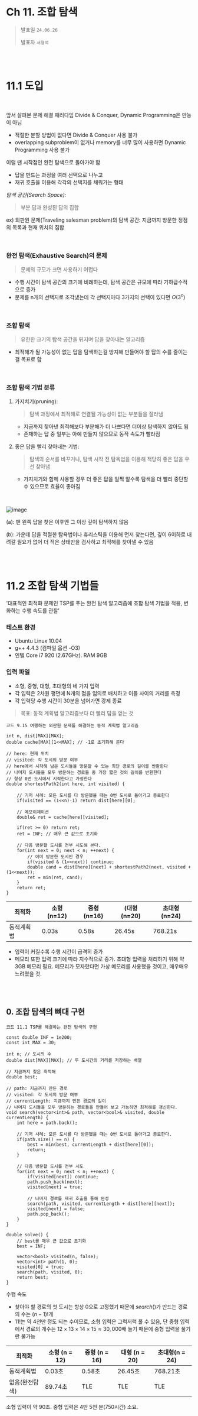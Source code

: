 # Ch 11. 조합 탐색

> 발표일 `24.06.26`
>
> 발표자 `서형석`

<br/>
<br/>

# 11.1 도입
<br>

앞서 살펴본 문제 해결 패러다임 Divide & Conquer, Dynamic Programming은 만능이 아님
- 적절한 분할 방법이 없다면 Divide & Conquer 사용 불가
- overlapping subproblem이 없거나 memory를 너무 많이 사용하면 Dynamic Programming 사용 불가

이럴 땐 시작점인 완전 탐색으로 돌아가야 함
- 답을 만드는 과정을 여러 선택으로 나누고
- 재귀 호출을 이용해 각각의 선택지를 채워가는 형태

*탐색 공간(Search Space):*
> 부분 답과 완성된 답의 집합

ex) 외판원 문제(Traveling salesman problem)의 탐색 공간: 지금까지 방문한 정점의 목록과 현재 위치의 집합

<br>

### 완전 탐색(Exhaustive Search)의 문제
> 문제의 규모가 크면 사용하기 어렵다

- 수행 시간이 탐색 공간의 크기에 비례하는데, 탐색 공간은 규모에 따라 기하급수적으로 증가
- 문제를 n개의 선택지로 조각냈는데 각 선택지마다 3가지의 선택이 있다면 $O(3^n)$

<br>

### 조합 탐색
> 유한한 크기의 탐색 공간을 뒤지며 답을 찾아내는 알고리즘

- 최적해가 될 가능성이 없는 답을 탐색하는걸 방지해 만들어야 할 답의 수를 줄이는 걸 목표로 함

<br>

### 조합 탐색 기법 분류
1. 가지치기(pruning):
    > 탐색 과정에서 최적해로 연결될 가능성이 없는 부분들을 잘라냄
    - 지금까지 찾아낸 최적해보다 부분해가 더 나쁘다면 더이상 탐색하지 않아도 됨
    - 존재하는 답 중 일부는 아예 만들지 않으므로 동작 속도가 빨라짐

2. 좋은 답을 빨리 찾아내는 기법:
    > 탐색의 순서를 바꾸거나, 탐색 시작 전 탐욕법을 이용해 적당히 좋은 답을 우선 찾아냄
    - 가지치기와 함께 사용할 경우 더 좋은 답을 일찍 알수록 탐색을 더 빨리 중단할 수 있으므로 효율이 좋아짐
<br>

![image](https://github.com/AlmSmartDoctor/study-2024-06-advanced-algorithm/assets/66310634/59f1d24d-9c0a-4258-8f94-1997109c558d)

(a): 맨 왼쪽 답을 찾은 이후엔 그 이상 깊이 탐색하지 않음

(b): 가운데 답을 적절한 탐욕법이나 휴리스틱을 이용해 먼저 찾는다면, 깊이 6이하로 내려갈 필요가 없어 더 적은 상태만을 검사하고 최적해를 찾아낼 수 있음



<br/><br/>
# 11.2 조합 탐색 기법들

'대표적인 최적화 문제인 TSP를 푸는 완전 탐색 알고리즘에 조합 탐색 기법을 적용, 변화하는 수행 속도를 관찰'

### 테스트 환경
- Ubuntu Linux 10.04
- g++ 4.4.3 (컴파일 옵션 -O3)
- 인텔 Core i7 920 (2.67GHz). RAM 9GB


### 입력 파일
- 소형, 중형, 대형, 초대형의 네 가지 입력
- 각 입력은 2차원 평면에 N개의 점을 임의로 배치하고 이들 사이의 거리를 측정
- 각 입력당 수행 시간이 30분을 넘어가면 강제 종료


> 목표: 동적 계획법 알고리즘보다 더 빨리 답을 얻는 것

```
코드 9.15 여행하는 외판원 문제를 해결하는 동적 계획법 알고리즘

int n, dist[MAX][MAX];
double cache[MAX][1<<MAX]; // -1로 초기화해 둔다

// here: 현재 위치
// visited: 각 도시의 방문 여부
// here에서 시작해 남은 도시들을 방문할 수 있는 최단 경로의 길이를 반환한다
// 나머지 도시들을 모두 방문하는 경로들 중 가장 짧은 것의 길이를 반환한다
// 항상 0번 도시에서 시작한다고 가정한다
double shortestPath2(int here, int visited) {

	// 기저 사례: 모든 도시를 다 방문했을 때는 0번 도시로 돌아가고 종료한다
	if(visited == (1<<n)-1) return dist[here][0];

	// 메모이제이션
	double& ret = cache[here][visited];

	if(ret >= 0) return ret;
	ret = INF; // 매우 큰 값으로 초기화

	// 다음 방문할 도시를 전부 시도해 본다.
	for(int next = 0; next < n; ++next) {
		// 이미 방문한 도시인 경우
		if(visited & (1<<next)) continue;
		double cand = dist[here][next] + shortestPath2(next, visited + (1<<next));
		ret = min(ret, cand);
	}
	return ret;
}
```

|최적화|소형(n=12)|중형(n=16)|(대형(n=20)|초대형(n=24)|
|------|---|---|---|---|
|동적계획법|0.03s|0.58s|26.45s|768.21s|

- 입력이 커질수록 수행 시간이 급격히 증가
- 메모리 또한 입력 크기에 따라 지수적으로 증가. 초대형 입력을 처리하기 위해 약 3GB 메모리 필요. 메모리가 모자랐다면 가상 메모리를 사용했을 것이고, 매우매우 느려졌을 것.

<br><br>
## 0. 조합 탐색의 뼈대 구현
```
코드 11.1 TSP를 해결하는 완전 탐색의 구현

const double INF = 1e200;
const int MAX = 30;

int n; // 도시의 수
double dist[MAX][MAX]; // 두 도시간의 거리를 저장하는 배열

// 지금까지 찾은 최적해
double best;

// path: 지금까지 만든 경로
// visited: 각 도시의 방문 여부
// currentLength: 지금까지 만든 경로의 길이
// 나머지 도시들을 모두 방문하는 경로들을 만들어 보고 가능하면 최적해를 갱신한다.
void search(vector<int>& path, vector<bool>& visited, double currentLength) {
	int here = path.back();

	// 기저 사례: 모든 도시를 다 방문했을 때는 0번 도시로 돌아가고 종료한다.
	if(path.size() == n) {
		best = min(best, currentLength + dist[here][0]);
		return;
	}

	// 다음 방문할 도시를 전부 시도
	for(int next = 0; next < n; ++next) {
		if(visited[next]) continue;
		path.push_back(next);
		visited[next] = true;

		// 나머지 경로를 재귀 호출을 통해 완성
		search(path, visited, currentLength + dist[here][next]);
		visited[next] = false;
		path.pop_back();
	}
}

double solve() {
	// best를 매우 큰 값으로 초기화
	best = INF;

	vector<bool> visited(n, false);
	vector<int> path(1, 0);
	visited[0] = true;
	search(path, visited, 0);
	return best;
}
```

수행 속도
- 찾아야 할 경로의 첫 도시는 항상 0으로 고정했기 때문에 $search()$가 만드는 경로의 수는 $(n-1)!$개 
- 11!는 약 4천만 정도 되는 수이므로, 소형 입력은 그럭저럭 풀 수 있음, 단 중형 입력에서 경로의 개수는 $12 \times 13 \times 14 \times 15 \approx 30,000$배 늘기 때문에 중형 입력을 풀기란 불가능

|최적화	|소형 (n = 12)|	중형 (n = 16)|	대형 (n = 20)	|초대형(n = 24)
| -- | -- | -- | -- | -- |
동적계획법 |	0.03초| 	0.58초|	26.45초	|768.21초
없음(완전탐색)	|89.74초| TLE	|TLE	|TLE

소형 입력이 약 90초. 중형 입력은 4만 5천 분(750시간) 소요.

#

<br><br>

## 1. 최적해보다 나빠지면 그만두기

<br>
가장 기초적인 가지치기 방법

> 현재 상태의 답이 지금까지 구한 최적해와 같거나 더 나쁠 때 탐색을 중단


- 다음 한 줄을 search() 함수의 처음에 추가

```
// 간단한 가지치기: 지금까지 찾은 가장 좋은 답 이상일 경우 중단
if(best <= currentLength) return;
```

최소한 현재 경로의 길이가 지금까지 가지고 있는 최적해보다 커졌을 때는 탐색을 종료. N!개의 경로를 전부 만들지 않음.


|최적화	|소형 (n = 12)|	중형 (n = 16)|	대형 (n = 20)	|초대형(n = 24)
| -- | -- | -- | -- | -- |
동적계획법 |	0.03초| 	0.58초|	26.45초	|768.21초
없음(완전탐색)	|89.74초| TLE	|TLE	|TLE
최적해보다 나빠지면그만두기	|2.58초|	981.53초|	TLE	|TLE

소형 입력 데이터를 해결하는 데 걸리는 시간이 30분의 1로 줄어듬


<br><br>

## 2. 간단한 휴리스틱을 이용한 가지치기
<br>

조합 탐색에서 방문하는 상태의 수는 탐색의 깊이가 깊어질수록 증가하기 때문에, 
탐색 중 ‘이 부분에서는 최적해가 나올 수 없다’는 것을 가능한 한 일찍 알아내는 것이 유리.

TSP를 예로 들면
- 방문할 도시가 5개 남은 시점 탐색을 중단하면 5! = 120개의 경로를 만드는 시간을 절약
- 방문할 도시가 10개 남은 시점 탐색을 중단하면 10! = 3628800개의 경로를 만드는 시간 절약

#### 휴리스틱(heuristic)을 이용한 가지치기

> 남은 조각들을 푸는 최적해를 찾기는 오래 걸리더라도, 이 값을 적당히 어림짐작하기는 훨씬 빠르게 할 수 있다는 점을 이용해 가지치기를 수행

![image](https://github.com/AlmSmartDoctor/study-2024-06-advanced-algorithm/assets/66310634/dfe2d921-9392-4654-a8a9-10ba405754a6)
- 그림 (a)에서는 아직 방문하지 않은 도시들이 서로 멀찍이 떨어져 있고
- 그림 (b)에서는 이들이 상대적으로 가까울 뿐더러, 간단한 경로로 이들을 다 거쳐 시작점으로 돌아갈 수 있다

아직 방문하지 않은 도시의 수는 같아도, (a)와 (b)중 어느 쪽 경로의 남은 부분이 짧을지를 짐작하기란 어렵지 않다

<br>
이때 휴리스틱의 반환 값은 항상 남은 최단 경로의 길이 보다 작거나 같아야 한다.

- 휴리스틱이 실제 필요한 경로보다 더 긴 경로가 필요하다고 잘못 짐작하면, 최적해를 찾을 수 있는 상태를 걸러낸다
- 이런 방법들의 문제를 과소평가(Underestimate)하는 휴리스틱 or 낙관적인 휴리스틱(Optimisitic heuristic)이라고 한다.
- 따라서 **실제 답 이하이면서도 가능한 한 큰 값을 구해야 함**

<br>

휴리스틱 함수 작성 방법
> 문제의 제약 조건을 일부 없앤 더 단순한 형태의 문제를 구한다
- case 1. 남은 도시를 모두 방문할 필요 없이, 가장 멀리 있는 도시 하나만 방문했다가 시작점으로 돌아간다
- case 2. 남은 도시들을 방문하는 방법이 꼭 일렬로 연결된 형태가 아니어도 된다

<br>

단순한 휴리스틱 함수 구현

> 아직 방문하지 않은 도시들에 대해 인접한 간선 중 가장 짧은 간선의 길이를 더한다
- 아직 방문하지 않은 도시를 방문하려면 인접한 간선 중 하나를 타고 가야 하므로, 이들 중 가장 짧은 간선의 길이를 모으면 실제 최단 경로 이하의 값이 될 수밖에 없음

```
코드 11.2 단순한 휴리스틱을 이용한 가지치기의 구현

// 각 도시에 인접한 간선 중 가장 짧은 것을 미리 찾아 둔다.
double minEdge[MAX];

// 가장 단순한 형태의 휴리스틱
double simpleHeuristic(vector<bool>& visited) {
	double ret = minEdge[0]; // 마지막에 시작점으로 돌아갈 때 사용할 간선
	for(int i = 0; i < n; ++i)
		if(!visited[i])
			ret += minEdge[i];
	return ret;
}

void search(vector<int>& path, vector<bool>& visited, double currentLength) {
	// 단순한 휴리스틱을 이용한 가지치기
	if(best <= currentLength + simpleHeuristic(visited)) return;

	// .. 생략 ..
}

double solve() {
	// simpleHeuristic()을 위한 초기화
	for(int i = 0; i < n; ++i) {
		minEdge[i] = INF;
		for(int j = 0; j < n; ++j)
			if(i != j) minEdge[i] = min(minEdge[i], dist[i][j]);
	}

	// .. 생략 ..
}
```

|최적화	|소형 (n = 12)|	중형 (n = 16)|	대형 (n = 20)	|초대형(n = 24)
| -- | -- | -- | -- | -- |
동적계획법 |	0.03초| 	0.58초|	26.45초	|768.21초
없음(완전탐색)	|89.74초| TLE	|TLE	|TLE
최적해보다 나빠지면 그만두기	|2.58초|	981.53초|	TLE	|TLE
단순한 휴리스틱 |	0.85초	| 84.18초|	TLE	| TLE

- 중형 입력의 수행 시간이 최적해보다 나빠지면 그만두기보다 열배 넘게 빨라짐
- 소형 입력의 수행 시간은 완전 탐색보다 백 배 넘게 빨라짐

<br><br>
## 3. 가까운 도시부터 방문하기

<br>

TSP를 해결하는 조합 탐색은 각 재귀 호출마다 다음에는 어느 도시를 방문할지를 결정하는 방식으로 구현됨
> 이때 도시를 번호 순서대로 방문하는 대신, 더 가까운 것부터 방문하면 좋은 답을 더 빨리 찾아낼 수 있는 경우가 존재

![image](https://github.com/AlmSmartDoctor/study-2024-06-advanced-algorithm/assets/66310634/81228829-c195-4e60-a8bc-de9086d15407)

- 항상 최적해를 주진 않지만, 어느 정도 좋은 답을 좀더 일찍 발견할 확률이 올라갈 것. 그럼 가지치기를 더 많이 할 수 있음

```
코드 11.3 가까운 정점부터 방문하는 최적화의 구현

// 각 도시마다 다른 도시들을 가까운 순서대로 정렬해 둔다.
vector<int> nearest[MAX];
void search(vector<int>& path, vector<bool>& visited, double currentLength) {
	// .. 생략 ..

	// 다음 방문할 도시를 전부 시도해 본다.
	for(int i = 0; i < nearest[here].size(); ++i) {
		int next = nearest[here][i];

		// .. 생략 ..
	}
}

double solve() {
	// nearest 초기화
	for(int i = 0; i < n; ++i) {
		vector<pair<double, int> > order;
		for(int j = 0; j < n; ++j)	
			if (i != j)
				order.push_back(make_pair(dist[i][j], j));
		sort(order.begin(), order.end());
		nearest[i].clear();
		for(int j = 0; j < n-1; ++j)
			nearest[i].push_back(order[j].second);
	}

	// .. 생략 ..
}
```
|최적화	|소형 (n = 12)|	중형 (n = 16)|	대형 (n = 20)	|초대형(n = 24)
| -- | -- | -- | -- | -- |
동적계획법 |	0.03초| 	0.58초|	26.45초	|768.21초
단순한 휴리스틱 |	0.85초	| 84.18초|	TLE	| TLE
가까운 도시부터 방문하기 |0.52초| 	31.03초| TLE | TLE
- 중형 입력의 수행 시간이 꽤 빨라짐
- 탐색을 시작하기 전에 탐욕적 알고리즘으로 초기해를 구하는 것과 같은 효과
	- 항상 방문하지 않은 도시 중 가장 가까운 쪽으로 가는 탐욕적 알고리즘의 답을 항상 맨 처음에 찾게 되기 때문


<br><br>

## 4. 지나온 경로를 이용한 가지치기

<br>

> 지금까지 만든 부분 답을 검사해서 가지치기를 할 수도 있다
- 지금까지 만든 경로가 시작 상태에서 현재 상태까지 도달하는 최적해가 아니라면 앞으로 남은 조각들에서 최적해를 찾을 수 없고, 탐색을 계속할 이유가 없다.

<br>

![image](https://github.com/AlmSmartDoctor/study-2024-06-advanced-algorithm/assets/66310634/9b061d3c-e2f6-4a94-9f5a-5a14d9bd8635)
- (a)에서 세 번쨰와 네 번째 방문 도시의 순서를 바꾸면 (b)가 됨
- 현재 위치도 같고, 아직 방문하지 않은 도시들의 집합도 같으니 남은 조각들의 최소 비용은 똑같으나, **(b)의 경로가 (a)의 경로보다 더 짧음**

<br>

물론 현재 상태까지 오기 위해 택한 경로가 최적해인지를 알기 쉽지 않음
> 대개 지나간 길을 돌아보는 가지치기는 **탐색의 각 단계에서 현재까지 만든 부분해에 간단한 조작을 가하고**, 결과적으로 **답이 더 좋아진다면 탐색을 중단**

TSP에서는 **두 개의 인접한 도시를 골라서 이 둘의 순서를 바꿔 본 뒤, 경로가 더 짧아지면 탐색을 중단**하는 가지치기를 구현

- 지금까지 만든 경로가 다음과 같은 형태라고 하자.
    
    ( … , … , p, a, b, q, … , here)
    
- 이 경로에서 $a$와 $b$의 순서를 바꿔 $p-q$구간의 거리가 더 짧아진다면, 이 경로에서 최적해를 찾을 가능성이 없으니 탐색을 중단

<br>

```
코드 11.4.1 지나온 경로를 이용하는 두 가지 가지치기 전략의 구현

// path의 마지막 네 개의 도시 중 가운데 있는 두 도시의 순서를 바꿨을 때
// 경로가 더 짧아지는지 여부를 반환한다
bool pathSwapPruning(const vector<int>& path) {

	if(path.size() < 4) return false;

	int p = path[path.size() - 4];
	int a = path[path.size() - 3];
	int b = path[path.size() - 2];
	int q = path[path.size() - 1];

	return dist[p][a] + dist[b][q] > dist[p][b] + dist[a][q];
}
```
search()의 처음에 pathSwapPruning()을 수행해보고 참이 돌아오면 탐색을 종료
- 반복문을 돌면서 모든 도시 쌍을 뒤집어 보는 것이 아니라, 항상 현재 도시 이전의 두 도시만을 뒤집어 본다는 것에 유의. 한 도시를 경로 뒤에 추가할 때마다 pathSwapPruning() 이 수행되기 때문.
- **실질적으로 탐색 공간의 크기를 절반 이하로 줄여 주는 효과가 있음**. 마지막 세 도시의 순서가 a, b, c인 경로와 b, a, c인 경로 중 더 짧은 것만을 탐색하기 때문


<br>

pathSwapPruning()을 좀 더 일반화하면 더 나은 성능을 얻을 수 있다.
> 두 도시의 순서를 바꾸는 대신, 전체 경로의 일부분을 통째로 뒤집는 것
- 지금까지 방문한 도시의 순서가 다음과 같다고 하면 (…, p, a, b, c, d, e, q, …, here)
- 길이 5인 부분 경로 (a, b, c, d, e)를 뒤집으면 다음과 같음 (…, p, e, d, c, b, a, q, …, here)

이 경로가 원래 경로보다 더 짧아진다면 가지치기를 할 수 있음
- 이때 (a, b, c, d, e)나 (e, d, c, b, a)나 경로 자체의 길이는 똑같기 때문에, 달라지는 것은 $p$와 $q$에 인접하는 도시 뿐

```
코드 11.4.2 지나온 경로를 이용하는 두 가지 가지치기 전략의 구현
// 시작 도시와 현재 도시를 제외한 path의 부분 경로를
// 뒤집어 보고 더 짧아지는지 확인한다
bool pathReversePruning(const vector<int>& path) {

	if(path.size() < 4) return false;

	int b = path[path.size() - 2];
	int q = path[path.size() - 1];

	for(int i = 0; i + 3 < path.size(); ++i) {
		int p = path[i];
		int a = path[i+1];

		// [.., p, a, ..., b, q]를 [.., p, b, ..., a, q]로 바꿔본다
		if(dist[p][a] + dist[b][q] > dist[p][b] + dist[a][q])
			return true;
	}
	return false;
}
```

<br>



> 2차원 평면의 TSP 경로가 자기 자신을 교차하면 이 답은 항상 최적이 아니다.

![image](https://github.com/AlmSmartDoctor/study-2024-06-advanced-algorithm/assets/66310634/617cb2b9-2873-4ce3-9f4a-6fcc683d73e2)

- (a)는 ((path[i], path[i+1])와 (path[j], path[j+1])가 교차하는 경로
	- 교차하는 두 화살표 대신 점선으로 표시된 두 선을 사용하면 전체 경로의 길이가 더 짧아짐
- (b)는 이 점선으로 표시된 선을 사용해 경로를 더 짧게 한 결과
	- path[i+1]에서 path[j]까지의 구간의 순서가 뒤집힘

경로의 일부분을 뒤집었을 때 더 짧아지지 않는다 -> 이 경로가 자기 자신과 교차하지 않음을 보장


pathSwapPruning() 은 길이 2인 경로들을 모두 뒤집어 보는 것이고, pathReversePruning()은 모든 길이의 부분 경로를 뒤집어 보기 때문에 이전 방법보다 더 많은 경우를 가지치기할 수 있을 거라고 예측할 수 있음

|최적화	|소형 (n = 12)|	중형 (n = 16)|	대형 (n = 20)	|초대형(n = 24)
| -- | -- | -- | -- | -- |
동적계획법 |	0.03초| 	0.58초|	26.45초	|768.21초
가까운 도시부터 방문하기 |0.52초| 	31.03초| TLE | TLE
인접한 두 도시 순서 바꾸는 가지치기|	0.15초|	4.64초|	233.52초|	TLE
부분 경로 뒤집는 가지치기	|0.07초	|1.13초	|33.29초|	1160.81초

- 이 두 가지치기는 우리가 대형과 초대형 입력을 시간 내에 풀 수 있도록 해줌
- 특히 부분 경로 뒤집는 가지치기는 거의 동적 계획법과 비슷한 수준의 속도를 보여줌. 중형 입력은 약 1초만에 풀 수 있는데, 완전 탐색이 약 750시간 정도 걸릴 거라고 예측했던 것에 비하면 정말 엄청난 발전

<br><br>

## 5.  MST 휴리스틱을 이용한 가지치기의 구현

<br>

비교적 간단한 최적화는 거의 다 했으므로 더 나은 휴리스틱 알고리즘을 고민
> 앞에서 다룬 단순한 휴리스틱도 그럴듯한 답을 주지만, 문제의 제약을 너무 많이 없애 답을 너무 과소평가한다

![image](https://github.com/AlmSmartDoctor/study-2024-06-advanced-algorithm/assets/66310634/d7084353-dce6-47fe-a588-3481f043c5d3)

- 짙은 회색으로 표시된 간선들이 단순한 휴리스틱이 선택하는 간선
- 얇은 간선은 한 번, 굵은 간선은 두 번 선택된 간선. 많은 간선들이 두 번 선택되므로 간선들이 하나로 연결되지도 않고 따로 따로 떨어져 있음

### 최소 스패닝 트리 활용
- 현재 위치에서 시작해서 아직 방문하지 않은 정점들을 모두 방문하고, 시작점으로 돌아오는 최단 경로는 스패닝 트리
- 최소 스패닝 트리의 가중치의 합은 항상 최단 경로보다 작음
- 크루스칼의 스패닝 트리 알고리즘으로 MST를 구하고 간선 가중치의 합에서 탐색의 하한 값을 예상


```
코드 11.5 MST 휴리스틱의 구현

// 상호 배타적 집합 자료 구조를 구현
struct DisjointSet {
	// n개의 원소로 구성된 집합 자료 구조를 만듦
	DisjointSet(int n);
	// here가 포함된 집합의 대표를 반환
	int find(int here);
	// a가 포함된 집합과 b가 포함된 집합을 합침
	bool merge(int a, int b);
};

// 모든 도시 간의 도로를 길이 순으로 정렬해 저장해 둔다.
vector<pair<double, pair<int, int> > > edges;

// here와 시작점, 아직 방문하지 않은 도시들을 모두 연결하는 MST를 찾는다
double mstHeuristic(int here, const vector<bool>& visited) {
	// Kruskal's MST
	DisjointSet sets(n);
	double taken = 0;

	for(int i = 0; i < edges.size(); ++i) {
		int a = edges[i].second.first, b = edges[i].second.second;
		if(a != 0 && a != here && visited[a]) continue;
		if(b != 0 && b != here && visited[b]) continue;
		if(sets.merge(a, b))
			taken += edges[i].first;
	}
	return taken;
}

double solve() {
	// edges 초기화
	edges.clear();
	for(int i = 0; i < n; ++i)
		for(int j = 0; j < n; ++j)
			edges.push_back(make_pair(dist[i][j], make_pair(i, j)));

	sort(edges.begin(), edges.end());
	// .. 생략 ..
}
```
|최적화	|소형 (n = 12)|	중형 (n = 16)|	대형 (n = 20)	|초대형(n = 24)
| -- | -- | -- | -- | -- |
동적계획법 |	0.03초| 	0.58초|	26.45초	|768.21초
부분 경로 뒤집는 가지치기	|0.07초	|1.13초	|33.29초|	1160.81초
휴리스틱을 MST로 교체 |	0.06초 |	0.37초 | 	14.77초 | 	836.43초

- 처음으로 동적 계획법보다 빠르게 동작하는 알고리즘이 나옴
- mstHeuristic()은 simpleHeuristic() 보다 수행하는 데 훨씬 많은 시간을 요구되나, 결과적으로 프로그램이 훨씬 빨라졌으니 **가지치기로 절약한 시간이 MST 계산에 드는 시간보다 훨씬 컸음을 알 수 있다**

<br><br>

## 6. 마지막 단계 메모이제이션하기

<br>

조합 탐색 과정에서 같은 상태를 두 번 이상 맞닥뜨리는 것은 흔하다
![image](https://github.com/AlmSmartDoctor/study-2024-06-advanced-algorithm/assets/66310634/9b061d3c-e2f6-4a94-9f5a-5a14d9bd8635)
- 그림 11.5의 두 경로는 TSP를 조합 탐색으로 풀 때 같은 상태를 두 개 이상의 방법으로 방문할 수 있음을 보여줌
- 이런 비효율을 메모이제이션으로 제거

대부분의 경우 메모이제이션을 그냥 사용하기에는 메모리가 부족할 것이므로, 남은 조각의 수가 미리 정해둔 수 $k$이하일 때만 메모이제이션을 수행
- TSP의 경우 5개 이하 도시가 남았을 때만 메모이제이션 
- 도시의 수가 20일 떄 그냥 동적 계획법을 하면 약 2천만 개의 상태를 저장.
- 마지막 5단계만 하면 44만 개의 상태만 저장.
	- $20 \times (\binom{20}{5} + \binom{20}{4} + \binom{20}{3} + \binom{20}{2} + \binom{20}{1}) \approx 440,000$
- 마지막 5개의 도시를 배치하는 문제를 $5!=120$번 푸는 대신에 한 번만 풀게 되니 탐색 속도가 최대 120배 빨라질 수 있음

<br>

> 단 이와 같은 이득을 쉽게 얻을 수는 없음. 가지치기를 사용하는 함수는 쉽게 메모이제이션할 수 없기 때문

- 메모이제이션을 하기 위해서는 함수의 반환 값이 현재의 상태에만 영향을 받아야 하는데, 가지치기를 적용하면 현재 상태까지 오기 위한 경로에 따라 반환 값이 달라질 수 있음
- 물론 경로까지 메모이제이션의 키로 사용하면 답이 틀리지는 않겠지만, 경로들은 서로 겹치지 않기 때문에 메모이제이션을 쓰는 의미가 없음.

> 따라서 이 방법을 이용하기 위해서는 가지치기를 사용하지 않는 동적 계획법 함수를 별도로 작성한 뒤, 마지막 $k$단계에 도달하면 이 함수를 사용하도록 구현

```
코드 9.15 여행하는 외판원 문제를 해결하는 동적 계획법 알고리즘

int n, dist[MAX][MAX];
double cache[MAX][1<<MAX]; // -1로 초기화해 둔다

// here: 현재 위치
// visited: 각 도시의 방문 여부
// here에서 시작해 남은 도시들을 방문할 수 있는 최단 경로의 길이를 반환한다
// 나머지 도시들을 모두 방문하는 경로들 중 가장 짧은 것의 길이를 반환한다
// 항상 0번 도시에서 시작한다고 가정한다
double shortestPath2(int here, int visited) {

	// 기저 사례: 모든 도시를 다 방문했을 때는 0번 도시로 돌아가고 종료한다
	if(visited == (1<<n)-1) return dist[here][0];

	// 메모이제이션
	double& ret = cache[here][visited];

	if(ret >= 0) return ret;
	ret = INF; // 매우 큰 값으로 초기화

	// 다음 방문할 도시를 전부 시도해 본다.
	for(int next = 0; next < n; ++next) {
		// 이미 방문한 도시인 경우
		if(visited & (1<<next)) continue;
		double cand = dist[here][next] + shortestPath2(next, visited + (1<<next));
		ret = min(ret, cand);
	}
	return ret;
}
```

```
코드 11.6 부분적으로 메모이제이션을 사용하는 최적화의 구현

// 남은 도시의 수가 CACHED_DEPTH 이하면 동적 계획법으로 바꾼다
const int CACHED_DEPTH = 5;

// dp(here, visited) = cache[here][남은 도시의 수][visited]
map<int, double> cache[MAX][CACHED_DEPTH + 1];

// here: 현재 위치
// visited: 각 도시의 방문 여부
// 일 때, 나머지 도시를 모두 방문하고 시작점으로 돌아가는 최단 경로의 길이를 반환한다
double dp(int here, int visited) {

	// 기저 사례: 더 방문할 도시가 없으면 시작점으로 돌아간다
	if(visited == (1<<n)-1) return dist[here][0];

	// 메모이제이션
	int remaining = n - __builtin_popcount(visited);
	double& ret = cache[here][remaining][visited];
	if(ret > 0) return ret;
	ret = INF;

	// 다음 도시를 하나씩 시도한다
	for(int next = 0; next < n; ++next) {
		if(visited & (1<<next)) continue;
		ret = min(ret, dp(next, visited + (1<<next)) + dist[here][next]);
	}
	return ret;
}

void search(vector<int>& path, int visited, double currentLength) {

	// 기저 사례: 남은 도시 수가 CACHED_DEPTH 이하면 동적 계획법으로 바꾼다
	if(path.size() + CACHED_DEPTH >= n) {
		best = min(best, currentLength + dp(path.back(), visited));
		return;
	}

	// .. 생략 ..
}

double solve() {
	// .. 생략 ..

	// cache 초기화
	for(int i = 0; i < MAX; ++i)
		for(int j = 0; j <= CACHED_DEPTH; ++j)
			cache[i][j].clear();

// .. 생략 ..
}
```
동적 계획법으로 TSP를 푸는 ShortestPath2()와 비교 
1. shortestPath2() 가 사용하는 캐시는 배열이었지만, dp() 는 연관 배열인 $map$을 사용. 5개 이하의 도시가 남아 있을 경우 현재 위치와 $visited$ 의 조합의 수는 $24 \times \binom{24}{5} \approx 1,000,000$개밖에 되지 않는데, 배열을 쓰자면 $24 \times 2^{24}$개의 원소를 잡아야 함

2. shortestPath2() 에서는 cache 가 2차원 배열이었지만 dp() 에서 cache 는 현재 위치, 남은 정점의 수를 인덱스로 갖는 $map$의 2차원 배열로, 사실상 3차원 배열이다. $map$에 접근하는 비용은 원소의 수가 커지면 커질수록 늘어나므로, 남은 도시의 수별로 $map$을 나누면 접근하는 데 드는 시간을 조금이나마 줄이는 효과가 있다.

그 외에 볼 부분
-  $visited$가 불린 값의 배열이 아니라 정수
- \_\_builtin\_popcount(): g++ 내장 함수로, 주어진 숫자의 이진수 표현에서 1의 개수를 셈. 반환 값은 지금까지 방문한 도시의 수

<br>

|최적화	|소형 (n = 12)|	중형 (n = 16)|	대형 (n = 20)	|초대형(n = 24)
| -- | -- | -- | -- | -- |
동적계획법 |	0.03초| 	0.58초|	26.45초	|768.21초
휴리스틱을 MST로 교체 |	0.06초 |	0.37초 | 	14.77초 | 	836.43초
메모이제이션	| 0.06초 | 	0.28초 | 	2.91초	| 25.24초
- 메모이제이션은 입력의 크기가 크면 커질수록 큰 효과를 보여줌 초대형 입력은 무려 서른 배 넘게 빨라짐
- 마지막 다섯 단계를 계산하지 않음으로 인해 절약하는 시간은 $n$이 클수록 클테니 당연한 결과


<br><br>

### 동적 계획법으로 전환하는 시점
- CACHED_DEPTH를 실험을 통해 얻어 상수로 지정
- 이 값이 크면 클수록 더 많은 상태를 메모이제이션하겠지만, 원소가 많아지면 많아질수록 $map$에 접근하는 비용이 늘어남

<br>

### 최종 비교

|최적화	|소형 (n = 12)|	중형 (n = 16)|	대형 (n = 20)	|초대형(n = 24)
| -- | -- | -- | -- | -- |
동적계획법 |	0.03초| 	0.58초|	26.45초	|768.21초
| 0. 없음(완전탐색)	|89.74초| TLE	|TLE	|TLE
| 1. 최적해보다 나빠지면그만두기	|2.58초|	981.53초|	TLE	|TLE
| 2. 단순한 휴리스틱 |	0.85초	| 84.18초|	TLE	| TLE
| 3. 가까운 도시부터 방문하기 |0.52초| 	31.03초| TLE | TLE
| 4-1. 인접한 두 도시 순서 바꾸는 가지치기|	0.15초|	4.64초|	233.52초|	TLE
| 4-2. 부분 경로 뒤집는 가지치기	|0.07초	|1.13초	|33.29초|	1160.81초
| 5. 휴리스틱을 MST로 교체 |	0.06초 |	0.37초 | 	14.77초 | 	836.43초
| 6. 메모이제이션	| 0.06초 | 	0.28초 | 	2.91초	| 25.24초
- 약 750시간 걸릴 거라고 전망했던 중형 입력의 수행 시간이 0.28초까지 거의 1천만 분의 1로 줄어듬
- 처음에는 동적 계획법과 비교도 할 수 없이 느렸던 코드가 동적 계획법보다 최대 서른 배 가까이 빠르게 동작



<br><br>

### 전문적 TSP 해결 기법들
이 절에서는 TSP뿐만이 아니라 다른 문제에도 사용할 수 있는 일반적인 기법들만을 소개함. TSP를 푸는 최적의 방법과는 거리가 멈.

실제로 TSP만을 해결하기 위해 고안된 프로그램들은 정수 계획법(Integer Programming, IP)을 사용.

정수 계획법은 최적화 이론에서는 유명한 문제인 선형 계획법(Linear Programming, LP)의 일종. 다항 시간에 푸는 알고리즘은 아직 없지만 좀더 효율적으로 해결하기 위한 다양한 연구가 이루어져 있음.

- 실제로 1954년에 IP를 이용해 TSP를 처음으로 푼 논문에서는 49개의 도시에 대한 답을 제시. 우리가 이 절에서 24개의 도시를 갖는 입력을 갖고 끙끙댄 것에 비하면 매우 인상적




<br><br>

### 더 읽을거리

**Artificial Intelligence: A Modern Approach**

- 조합 탐색은 초창기 인공지능 분야에서 많이 연구되어서, 조합 탐색을 잘 설명한 인공지능 교과서들이 많음.
- 가장 유명한 인공지능 교과서 중 하나인 이 책에는 이 장에서 다룬 모든 알고리즘들이 잘 설명되어 있으며, 이들을 구현한 자바, 파이썬 소스코드도 제공됨.
